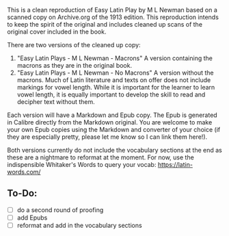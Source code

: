 This is a clean reproduction of Easy Latin Play by M L Newman based on a scanned copy on Archive.org of the 1913 edition. This reproduction intends to keep the spirit of the original and includes cleaned up scans of the original cover included in the book.

There are two versions of the cleaned up copy:

1. "Easy Latin Plays - M L Newman - Macrons" A version containing the macrons as they are in the original book.
2. "Easy Latin Plays - M L Newman - No Macrons" A version without the macrons. Much of Latin literature and texts on offer does not include markings for vowel length. While it is important for the learner to learn vowel length, it is equally important to develop the skill to read and decipher text without them. 

Each version will have a Markdown and Epub copy. The Epub is generated in Calibre directly from the Markdown original. You are welcome to make your own Epub copies using the Markdown and converter of your choice (if they are especially pretty, please let me know so I can link them here!).

Both versions currently do not include the vocabulary sections at the end as these are a nightmare to reformat at the moment. For now, use the indispensible Whitaker's Words to query your vocab: https://latin-words.com/

## To-Do:

- [ ] do a second round of proofing
- [ ] add Epubs
- [ ] reformat and add in the vocabulary sections
